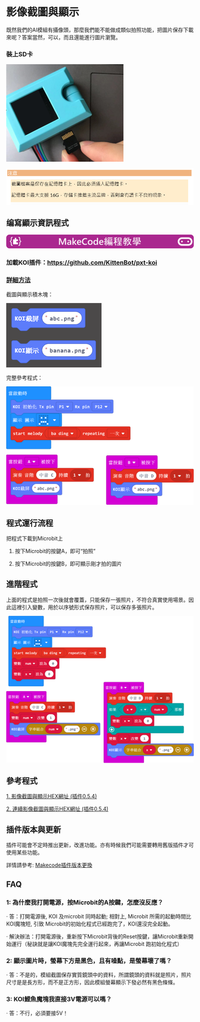# **影像截圖與顯示**

既然我們的AI模組有攝像頭，那麼我們能不能做成類似拍照功能，把圖片保存下載來呢？答案當然，可以，而且還能進行圖片瀏覽。



### 裝上SD卡

 ![](KOI04/02-1.png)

![](KOI04/01.png)

 

## 编寫顯示資訊程式

![](../../PWmodules/images/mcbanner.png)

### 加載KOI插件：https://github.com/KittenBot/pxt-koi

### [詳細方法](../makecodeQs.md)

截圖與顯示積木塊：

  ![](KOI04/06.png)



完整參考程式：

 ![](KOI04/03.png)





## 程式運行流程

把程式下載到Microbit上

1. 按下Microbit的按鍵A，即可“拍照” 

2. 按下Microbit的按鍵B，即可顯示剛才拍的圖片

   

## 進階程式

上面的程式是拍照一次後就會覆蓋，只能保存一張照片，不符合真實使用場景。因此這裡引入變數，用於以序號形式保存照片，可以保存多張照片。

![](KOI04/05.png)

## 參考程式

[1. 影像截圖與顯示HEX網址 (插件0.5.4)](https://makecode.microbit.org/_7a17i82DHb0T)

[2. 連續影像截圖與顯示HEX網址 (插件0.5.4)](https://makecode.microbit.org/_E0eC53AHA3vq)


## 插件版本與更新

插件可能會不定時推出更新，改進功能。亦有時候我們可能需要轉用舊版插件才可使用某些功能。

詳情請參考: [Makecode插件版本更換](../../../Makecode/makecode_extensionUpdate)

## FAQ

### 1: 為什麼我打開電源，按Microbit的A按鍵，怎麼沒反應？

·    答：打開電源後, KOI 及microbit 同時起動; 相對上, Microbit 所需的起動時間比KOI魔塊短, 引致 Microbit的初始化程式已經跑完了，KOI還沒完全起動。

·    解決辦法：打開電源後，重新按下Microbit背後的Reset按鍵，讓Microbit重新開始運行（秘訣就是讓KOI魔塊先完全運行起來，再讓Microbit 跑初始化程式）

### 2: 顯示圖片時，螢幕下方是黑色，且有噪點，是螢幕壞了嗎？

·    答：不是的，模組截圖保存實質鏡頭中的資料，所謂鏡頭的資料就是照片，照片尺寸是是長方形，而不是正方形，因此模組螢幕顯示下發必然有黑色條條。

### 3: KOI鯉魚魔塊我直接3V電源可以嗎？

·    答：不行，必須要接5V！




